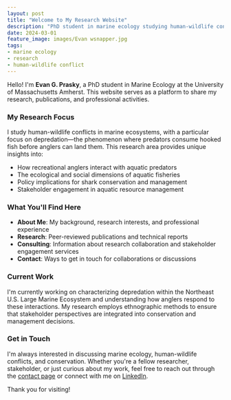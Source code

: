 ```yaml
---
layout: post
title: "Welcome to My Research Website"
description: "PhD student in marine ecology studying human-wildlife conflicts and depredation in marine ecosystems"
date: 2024-03-01
feature_image: images/Evan wsnapper.jpg
tags: 
- marine ecology
- research
- human-wildlife conflict
---
```


Hello! I'm **Evan G. Prasky**, a PhD student in Marine Ecology at the University of Massachusetts Amherst. This website serves as a platform to share my research, publications, and professional activities.

### My Research Focus

I study human-wildlife conflicts in marine ecosystems, with a particular focus on depredation—the phenomenon where predators consume hooked fish before anglers can land them. This research area provides unique insights into:

- How recreational anglers interact with aquatic predators
- The ecological and social dimensions of aquatic fisheries
- Policy implications for shark conservation and management
- Stakeholder engagement in aquatic resource management

### What You'll Find Here

- **About Me**: My background, research interests, and professional experience
- **Research**: Peer-reviewed publications and technical reports
- **Consulting**: Information about research collaboration and stakeholder engagement services
- **Contact**: Ways to get in touch for collaborations or discussions

### Current Work

I'm currently working on characterizing depredation within the Northeast U.S. Large Marine Ecosystem and understanding how anglers respond to these interactions. My research employs ethnographic methods to ensure that stakeholder perspectives are integrated into conservation and management decisions.

### Get in Touch

I'm always interested in discussing marine ecology, human-wildlife conflicts, and conservation. Whether you're a fellow researcher, stakeholder, or just curious about my work, feel free to reach out through the [contact page](/contact) or connect with me on [LinkedIn](https://www.linkedin.com/in/evan-prasky-815ab5108/).

Thank you for visiting!



